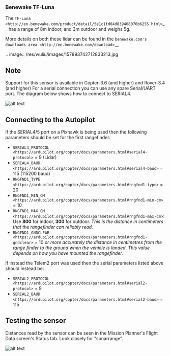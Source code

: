 ### Benewake TF-Luna

The `TF-Luna <http://en.benewake.com/product/detail/5e1c1fd04d839408076b6255.html>`__ has a range of 8m indoor, and 3m outdoor and weighs 5g.

More details on both these lidar can be found in the `benewake.com's downloads area <http://en.benewake.com/download>`__

.. image:: /res/wuliu/images/157893742712833213.jpg

## Note
   Support for this sensor is available in Copter-3.6 (and higher) and Rover-3.4 (and higher)
   For a serial connection you can use any spare Serial/UART port.  The diagram below shows how to connect to SERIAL4.

![alt text](http://en.benewake.com/res/wuliu/images/157893742712833213.jpg)


## Connecting to the Autopilot
If the SERIAL4/5 port on a Pixhawk is being used then the following parameters should be set for the first rangefinder:

- `SERIAL4_PROTOCOL <https://ardupilot.org/copter/docs/parameters.html#serial4-protocol>` = 9 (Lidar)
- `SERIAL4_BAUD <https://ardupilot.org/copter/docs/parameters.html#serial4-baud>` = 115 (115200 baud)
- `RNGFND1_TYPE <https://ardupilot.org/copter/docs/parameters.html#rngfnd1-type>` = 20
- `RNGFND1_MIN_CM <https://ardupilot.org/copter/docs/parameters.html#rngfnd1-min-cm>` = 10
- `RNGFND1_MAX_CM <https://ardupilot.org/copter/docs/parameters.html#rngfnd1-max-cm>`: Use **800** for indoor, **300** for outdoor. *This is the distance in centimeters that the rangefinder can reliably read.*
- `RNGFND1_GNDCLEAR <https://ardupilot.org/copter/docs/parameters.html#rngfnd1-gndclear>` = 10 *or more accurately the distance in centimetres from the range finder to the ground when the vehicle is landed.  This value depends on how you have mounted the rangefinder.*

If instead the Telem2 port was used then the serial parameters listed above should instead be:

- `SERIAL2_PROTOCOL <https://ardupilot.org/copter/docs/parameters.html#serial2-protocol>` = 9
- `SERIAL2_BAUD <https://ardupilot.org/copter/docs/parameters.html#serial2-baud>` = 115


## Testing the sensor
Distances read by the sensor can be seen in the Mission Planner's Flight
Data screen's Status tab. Look closely for "sonarrange".

![alt text](https://ardupilot.org/copter/_images/mp_rangefinder_lidarlite_testing.jpg)
